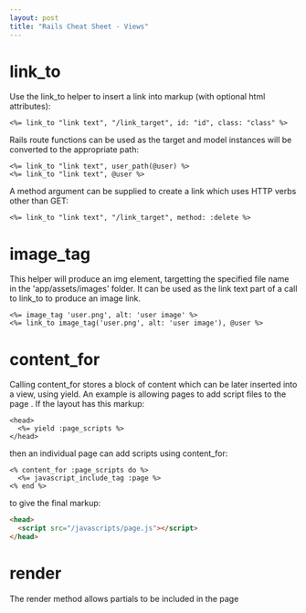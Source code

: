 ```yaml
---
layout: post
title: "Rails Cheat Sheet - Views"
---
```


# link_to
Use the link_to helper to insert a link into markup (with optional html attributes):

~~~erb
<%= link_to "link text", "/link_target", id: "id", class: "class" %>
~~~

Rails route functions can be used as the target and model instances will be converted to the appropriate path:

~~~erb
<%= link_to "link text", user_path(@user) %>
<%= link_to "link text", @user %>
~~~

A method argument can be supplied to create a link which uses HTTP verbs other than GET:

~~~erb
<%= link_to "link text", "/link_target", method: :delete %>
~~~

# image_tag
This helper will produce an img element, targetting the specified file name in the 'app/assets/images' folder. It can be used as the link text part of a call to link_to to produce an image link.

~~~erb
<%= image_tag 'user.png', alt: 'user image' %>
<%= link_to image_tag('user.png', alt: 'user image'), @user %>
~~~

# content_for
Calling content_for stores a block of content which can be later inserted into a view, using yield. An example is allowing pages to add script files to the page <head>. If the layout has this markup:

~~~erb
<head>
  <%= yield :page_scripts %>
</head>
~~~

then an individual page can add scripts using content_for:

~~~erb
<% content_for :page_scripts do %>
  <%= javascript_include_tag :page %>
<% end %>
~~~

to give the final markup:

~~~html
<head>
  <script src="/javascripts/page.js"></script>
</head>
~~~

# render
The render method allows partials to be included in the page
